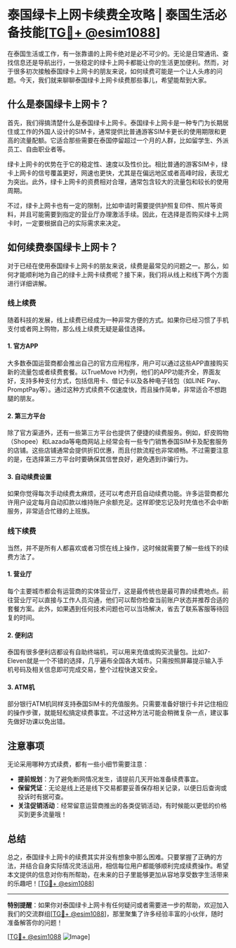 # 泰国绿卡上网卡续费全攻略 | 泰国生活必备技能[[TG💪+ @esim1088](https://t.me/s/esim1088)]

在泰国生活或工作，有一张靠谱的上网卡绝对是必不可少的。无论是日常通讯、查找信息还是导航出行，一张稳定的绿卡上网卡都能让你的生活更加便利。然而，对于很多初次接触泰国绿卡上网卡的朋友来说，如何续费可能是一个让人头疼的问题。今天，我们就来聊聊泰国绿卡上网卡续费那些事儿，希望能帮到大家。

## 什么是泰国绿卡上网卡？

首先，我们得搞清楚什么是泰国绿卡上网卡。泰国绿卡上网卡是一种专门为长期居住或工作的外国人设计的SIM卡，通常提供比普通游客SIM卡更长的使用期限和更高的流量配额。它适合那些需要在泰国停留超过一个月的人群，比如留学生、外派员工、自由职业者等。

绿卡上网卡的优势在于它的稳定性、速度以及性价比。相比普通的游客SIM卡，绿卡上网卡的信号覆盖更好，网速也更快，尤其是在偏远地区或者高峰时段，表现尤为突出。此外，绿卡上网卡的资费相对合理，通常包含较大的流量包和较长的使用周期。

不过，绿卡上网卡也有一定的限制，比如申请时需要提供护照复印件、照片等资料，并且可能需要到指定的营业厅办理激活手续。因此，在选择是否购买绿卡上网卡时，一定要根据自己的实际需求来决定。

## 如何续费泰国绿卡上网卡？

对于已经在使用泰国绿卡上网卡的朋友来说，续费是最常见的问题之一。那么，如何才能顺利地为自己的绿卡上网卡续费呢？接下来，我们将从线上和线下两个方面进行详细讲解。

### 线上续费

随着科技的发展，线上续费已经成为一种非常方便的方式。如果你已经习惯了手机支付或者网上购物，那么线上续费无疑是最佳选择。

#### 1. 官方APP

大多数泰国运营商都会推出自己的官方应用程序，用户可以通过这些APP直接购买新的流量包或者续费套餐。以TrueMove H为例，他们的APP功能齐全，界面友好，支持多种支付方式，包括信用卡、借记卡以及各种电子钱包（如LINE Pay、PromptPay等）。通过这种方式续费不仅速度快，而且操作简单，非常适合不想跑腿的朋友。

#### 2. 第三方平台

除了官方渠道外，还有一些第三方平台也提供了便捷的续费服务。例如，虾皮购物（Shopee）和Lazada等电商网站上经常会有一些专门销售泰国SIM卡及配套服务的店铺。这些店铺通常会提供折扣优惠，而且付款流程也非常顺畅。不过需要注意的是，在选择第三方平台时要确保其信誉良好，避免遇到诈骗行为。

#### 3. 自动续费设置

如果你觉得每次手动续费太麻烦，还可以考虑开启自动续费功能。许多运营商都允许用户设定每月自动扣款以维持账户余额充足。这样即使忘记及时充值也不会中断服务，非常适合忙碌的上班族。

### 线下续费

当然，并不是所有人都喜欢或者习惯在线上操作，这时候就需要了解一些线下的续费方法了。

#### 1. 营业厅

每个主要城市都会有运营商的实体营业厅，这是最传统也是最可靠的续费地点。前往营业厅可以直接与工作人员沟通，他们可以帮你检查当前账户状态并推荐合适的套餐方案。此外，如果遇到任何技术问题也可以当场解决，省去了联系客服等待回复的时间。

#### 2. 便利店

泰国有很多便利店都设有自助终端机，可以用来充值或购买流量包。比如7-Eleven就是一个不错的选择，几乎遍布全国各大城市。只需按照屏幕提示输入手机号码及相关信息即可完成交易，整个过程快速又安全。

#### 3. ATM机

部分银行ATM机同样支持泰国SIM卡的充值服务。只需要准备好银行卡并记住相应的操作步骤，就能轻松搞定续费事宜。不过这种方法可能会稍微复杂一点，建议事先做好功课以免出错。

## 注意事项

无论采用哪种方式续费，都有一些小细节需要注意：

- **提前规划**：为了避免断网情况发生，请提前几天开始准备续费事宜。
- **保留凭证**：无论是线上还是线下交易都要妥善保存相关记录，以便日后查询或投诉时有据可查。
- **关注促销活动**：经常留意运营商推出的各类促销活动，有时候能以更低的价格买到更多流量哦！

## 总结

总之，泰国绿卡上网卡的续费其实并没有想象中那么困难。只要掌握了正确的方法，并结合自身实际情况灵活运用，相信每位用户都能够顺利完成续费操作。希望本文提供的信息对你有所帮助，在未来的日子里能够更加从容地享受数字生活带来的乐趣吧！[[TG💪+ @esim1088](https://t.me/s/esim1088)]

---

**特别提醒**：如果你对泰国绿卡上网卡有任何疑问或者需要进一步的帮助，欢迎加入我们的交流群组[[TG💪+ @esim1088](https://t.me/s/esim1088)]，那里聚集了许多经验丰富的小伙伴，随时准备解答你的问题！

[[TG💪+ @esim1088](https://t.me/s/esim1088) ![Image](https://i.postimg.cc/4NQfJmqS/Snipaste-2025-05-13-00-14-12.png)]